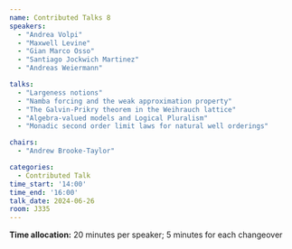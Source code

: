 ```yaml
---
name: Contributed Talks 8
speakers: 
  - "Andrea Volpi"
  - "Maxwell Levine"
  - "Gian Marco Osso"
  - "Santiago Jockwich Martinez"
  - "Andreas Weiermann"

talks: 
  - "Largeness notions"
  - "Namba forcing and the weak approximation property"
  - "The Galvin-Prikry theorem in the Weihrauch lattice"
  - "Algebra-valued models and Logical Pluralism"
  - "Monadic second order limit laws for natural well orderings"

chairs:
  - "Andrew Brooke-Taylor"

categories:
  - Contributed Talk
time_start: '14:00'
time_end: '16:00'
talk_date: 2024-06-26
room: J335
---
```

**Time allocation:** 20 minutes per speaker; 5 minutes for each changeover
